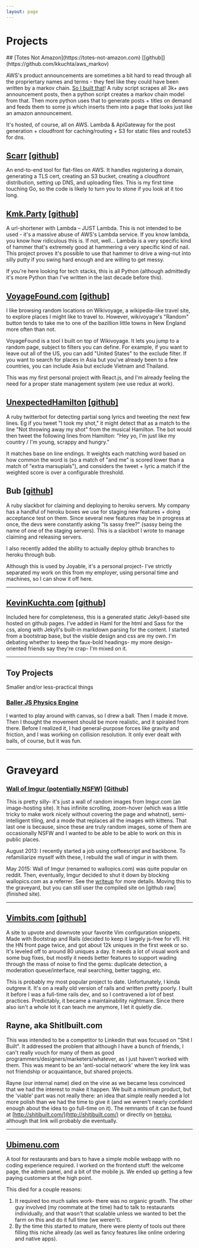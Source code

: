 ```yaml
---
layout: page
---
```

# Projects

<span id="totes-not-amazon" />
## [Totes Not Amazon](https://totes-not-amazon.com) <span class='github'>[[github]](https://github.com/kkuchta/aws_markov)</span>

AWS's product announcements are sometimes a bit hard to read through all the propriertary names and terms - they feel like they could have been written by a markov chain.  [So I built that](https://totes-not-amazon.com)!  A ruby script scrapes all 3k+ aws announcement posts, then a python script creates a markov chain model from that.  Then more python uses that to generate posts + titles on demand and feeds them to some js which inserts them into a page that looks just like an amazon announcement.

It's hosted, of course, all on AWS.  Lambda & ApiGateway for the post generation + cloudfront for caching/routing + S3 for static files and route53 for dns.

## [Scarr](/_site/2018/06/scarr/) <span class='github'>[[github]](https://github.com/kkuchta/scarr)</span>

An end-to-end tool for flat-files on AWS.  It handles registering a domain, generating a TLS cert, creating an S3 bucket, creating a cloudfront distribution, setting up DNS, and uploading files.  This is my first time touching Go, so the code is likely to turn you to stone if you look at it too long.

## [Kmk.Party](/_site/2018/03/lambda-only-url-shortener/) <span class='github'>[[github]](https://github.com/kkuchta/url_shortener)</span>

A url-shortener with Lambda &ndash; JUST Lambda.  This is not intended to be used - it's a massive abuse of AWS's Lambda service.  If you know lambda, you know how ridiculous this is.  If not, well... Lambda is a very specific kind of hammer that's extremely good at hammering a very specific kind of nail.  This project proves it's possible to use that hammer to drive a wing-nut into silly putty if you swing hard enough and are willing to get messy.

If you're here looking for tech stacks, this is all Python (although admittedly it's more Python than I've written in the last decade before this).

## [VoyageFound.com](https://voyagefound.com/) <span class='github'>[[github]](https://github.com/kkuchta/voyagefound)</span>

I like browsing random locations on Wikivoyage, a wikipedia-like travel site, to explore places I might like to travel to. However, wikivoyage's "Random" button tends to take me to one of the bazillion little towns in New England more often than not.

VoyageFound is a tool I built on top of Wikivoyage. It lets you jump to a random page, subject to filters you can define. For example, if you want to leave out all of the US, you can add "United States" to the exclude filter. If you want to search for places in Asia but you've already been to a few countries, you can include Asia but exclude Vietnam and Thailand.

This was my first personal project with React.js, and I'm already feeling the need for a proper state management system (we use redux at work).

## [UnexpectedHamilton](https://twitter.com/suddenhamilton) <span class='github'>[[github]](https://github.com/kkuchta/lyric_bot)</span>

A ruby twitterbot for detecting partial song lyrics and tweeting the next few lines.  Eg if you tweet "I took my shot," it might detect that as a match to the line "Not throwing away my shot" from the musical Hamilton.  The bot would then tweet the following lines from Hamilton: "Hey yo, I'm just like my country / I'm young, scrappy and hungry."

It matches base on line endings.  It weights each matching word based on how common the word is (so a match of "and me" is scored lower than a match of "extra marsupials"), and considers the tweet + lyric a match if the weighted score is over a configurable threshold.

## Bub <span class='github'>[[github]](https://github.com/kkuchta/bub)</span>

A ruby slackbot for claiming and deploying to heroku servers.  My company has a handful of heroku boxes we use for staging new features + doing acceptance test on them.  Since several new features may be in progress at once, the devs were constantly asking "Is sassy free?" (sassy being the name of one of the staging servers).  This is a slackbot I wrote to manage claiming and releasing servers.

I also recently added the ability to actually deploy github branches to heroku through bub.

Although this is used by Joyable, it's a personal project- I've strictly separated my work on this from my employer, using personal time and machines, so I can show it off here.

<hr>

## [KevinKuchta.com](http://www.kevinkuchta.com) <span class='github'>[[github]](https://github.com/kkuchta/kkuchta.github.com)</span>

Included here for completeness, this is a generated static Jekyll-based site hosted on github pages.  I've added in Haml for the html and Sass for the css, along with Jekyll's built-in markdown parsing for the content.  I started from a bootstrap base, but the visible design and css are my own.  I'm debating whether to keep the faux-bold headings- my more design-oriented friends say they're crap- I'm mixed on it.

<hr>

## Toy Projects

Smaller and/or less-practical things

### [Baller JS Physics Engine](https://github.com/kkuchta/physicsengine)

I wanted to play around with canvas, so I drew a ball.  Then I made it move.  Then I thought the movement should be more realistic, and it spiraled from there.  Before I realized it, I had general-purpose forces like gravity and friction, and I was working on collision resolution.  It only ever dealt with balls, of course, but it was fun.

<hr class="divider">

# Graveyard

### [Wall of Imgur (potentially NSFW)](http://random-imgur.s3-website-us-east-1.amazonaws.com/) <span class='github'>[[Github]](https://github.com/kkuchta/RandomImagur2)</span>

This is pretty silly- it's just a wall of random images from Imgur.com (an image-hosting site).  It has infinite scrolling, zoom-hover (which was a little tricky to make work nicely without covering the page and whatnot), semi-intelligent tiling, and a mode that replaces all the images with kittens.  That last one is because, since these are truly random images, some of them are occasionally NSFW and I wanted to be able to be able to work on this in public places.

August 2013: I recently started a job using coffeescript and backbone.  To refamiliarize myself with these, I rebuild the wall of imgur in with them.

May 2015: Wall of Imgur (renamed to wallopics.com) was quite popular on reddit.  Then, eventually, Imgur decided to shut it down by blocking wallopics.com as a referrer.  See the [writeup](/_site/2015/05/wallopics-is-dead/) for more details.  Moving this to the graveyard, but you can still user the compiled site on [github raw](finished site).

<hr>

## [Vimbits.com](http://www.vimbits.com) <span class='github'>[[github]](https://github.com/kkuchta/Vimbits)</span>

A site to upvote and downvote your favorite Vim configuration snippets.  Made with Bootstrap and Rails (decided to keep it largely js-free for v1).  Hit the HN front page twice, and got about 12k uniques in the first week or so.  It's leveled off to around 80 uniques a day.  It needs a lot of visual work and some bug fixes, but mostly it needs better features to support wading through the mass of noise to find the gems: duplicate detection, a moderation queue/interface, real searching, better tagging, etc.

This is probably my most popular project to date.  Unfortunately, I kinda outgrew it.  It's on a really old version of rails and written pretty poorly.  I built it before I was a full-time rails dev, and so I contravened a *lot* of best practices.  Predictably, it became a maintainability nightmare.  Since there also isn't a whole lot it can teach me anymore, I let it quietly die.

## Rayne, aka ShitIbuilt.com

This was intended to be a competitor to Linkedin that was focused on "Shit I Built".  It addressed the problem that although I have a bunch of friends, I can't really vouch for many of them as good programmers/designers/marketers/whatever, as I just haven't worked with them.  This was meant to be an 'anti-social network' where the key link was not friendship or acquaintance, but shared projects.

Rayne (our internal name) died on the vine as we became less convinced that we had the interest to make it happen.  We built a minimum product, but the 'viable' part was not really there: an idea that simple really needed a lot more polish than we had the time to give it (and we weren't nearly confident enough about the idea to go full-time on it).  The remnants of it can be found at [http://shitibuilt.com/](http://shitibuilt.com/) or directly on [heroku](http://quiet-rain-7455.herokuapp.com/), although that link will probably die eventually.
<hr>

## [Ubimenu.com](http://www.ubimenu.com/)

A tool for restaurants and bars to have a simple mobile webapp with no coding experience required.  I worked on the frontend stuff: the welcome page, the admin panel, and a bit of the mobile js.  We ended up getting a few paying customers at the high point.

This died for a couple reasons:

1. It required too much sales work- there was no organic growth.  The other guy involved (my roommate at the time) had to talk to restaurants individually, and that wasn't that scalable unless we wanted to bet the farm on this and do it full time (we weren't).
2. By the time this started to mature, there were plenty of tools out there filling this niche already (as well as fancy features like online ordering and native apps).

